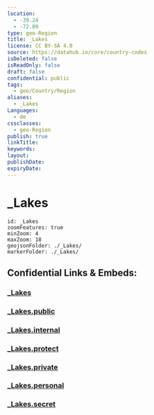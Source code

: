 ```yaml
---
location:
  - -39.24
  - -72.09
type: geo-Region
title: _Lakes
license: CC BY-SA 4.0
source: https://datahub.io/core/country-codes
isDeleted: false
isReadOnly: false
draft: false
confidential: public
tags:
  - geo/Country/Region
aliases:
  - _Lakes
Languages:
  - de
cssclasses:
  - geo-Region
publish: true
linkTitle:
keywords:
layout:
publishDate:
expiryDate:
---
```


# _Lakes

```leaflet
id: _Lakes
zoomFeatures: true 
minZoom: 4 
maxZoom: 18
geojsonFolder: ./_Lakes/
markerFolder: ./_Lakes/
```


## Confidential Links & Embeds: 

### [_Lakes](/_Standards/Earth/Continent/America~South/Chile/regions~Chile/Araucanía/_Lakes.md) 

### [_Lakes.public](/_public/Earth/Continent/America~South/Chile/regions~Chile/Araucanía/_Lakes.public.md) 

### [_Lakes.internal](/_internal/Earth/Continent/America~South/Chile/regions~Chile/Araucanía/_Lakes.internal.md) 

### [_Lakes.protect](/_protect/Earth/Continent/America~South/Chile/regions~Chile/Araucanía/_Lakes.protect.md) 

### [_Lakes.private](/_private/Earth/Continent/America~South/Chile/regions~Chile/Araucanía/_Lakes.private.md) 

### [_Lakes.personal](/_personal/Earth/Continent/America~South/Chile/regions~Chile/Araucanía/_Lakes.personal.md) 

### [_Lakes.secret](/_secret/Earth/Continent/America~South/Chile/regions~Chile/Araucanía/_Lakes.secret.md)

